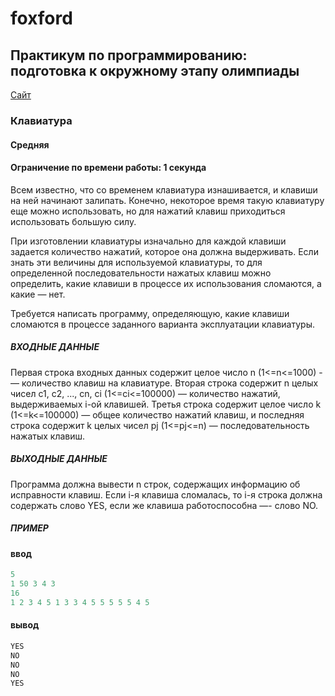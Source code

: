 # foxford
## Практикум по программированию: подготовка к окружному этапу олимпиады ##

<p>
    <a href="https://foxford.ru/courses/995/lessons/28399">Сайт</a>
</p>

### Клавиатура ###
#### Средняя ####
#### Ограничение по времени работы: 1 секунда ####

Всем известно, что со временем клавиатура изнашивается, и клавиши на ней начинают залипать. 
Конечно, некоторое время такую клавиатуру еще можно использовать, 
но для нажатий клавиш приходиться использовать большую силу.

При изготовлении клавиатуры изначально для каждой клавиши задается количество нажатий, 
которое она должна выдерживать. Если знать эти величины для используемой клавиатуры, 
то для определенной последовательности нажатых клавиш можно определить, 
какие клавиши в процессе их использования сломаются, а какие — нет.

Требуется написать программу, определяющую, 
какие клавиши сломаются в процессе заданного варианта эксплуатации клавиатуры.

##### ВХОДНЫЕ ДАННЫЕ #####
Первая строка входных данных содержит целое число n (1<=n<=1000) -— количество клавиш на клавиатуре. 
Вторая строка содержит n целых чисел c1, c2, ..., cn, 
сi (1<=ci<=100000) — количество нажатий, выдерживаемых i-ой клавишей. 
Третья строка содержит целое число k (1<=k<=100000) — общее количество нажатий клавиш, 
и последняя строка содержит k целых чисел pj (1<=pj<=n) — последовательность нажатых клавиш.

##### ВЫХОДНЫЕ ДАННЫЕ #####
Программа должна вывести n строк, содержащих информацию об исправности клавиш. 
Если i-я клавиша сломалась, то i-я строка должна содержать слово YES, 
если же клавиша работоспособна —- слово NO.

##### ПРИМЕР #####
#### ввод ####
```c++
5
1 50 3 4 3
16
1 2 3 4 5 1 3 3 4 5 5 5 5 5 4 5
```
#### вывод ####
```c++
YES
NO
NO
NO
YES
```
